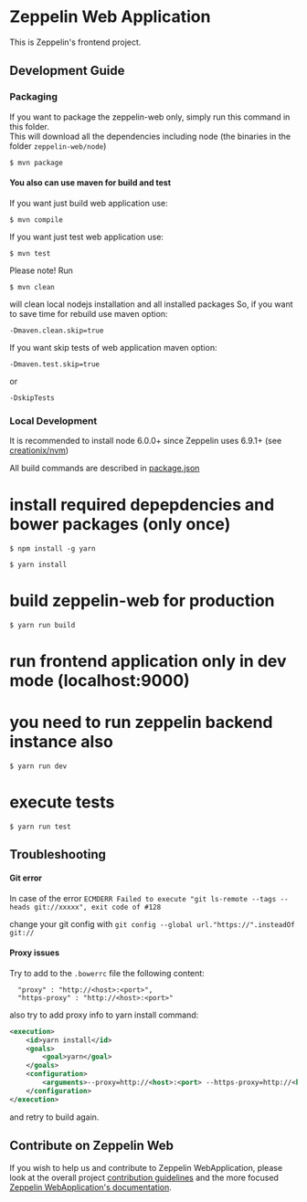 # Zeppelin Web Application

This is Zeppelin's frontend project.

## Development Guide 

### Packaging 

If you want to package the zeppelin-web only, simply run this command in this folder.  
This will download all the dependencies including node (the binaries in the folder `zeppelin-web/node`)

```
$ mvn package 
```
#### You also can use maven for build and test

If you want just build web application use:
```
$ mvn compile
```  

If you want just test web application use:
```
$ mvn test
``` 

Please note! Run

```
$ mvn clean
```

will clean local nodejs installation and all installed packages
So, if you want to save time for rebuild use maven option:

```
-Dmaven.clean.skip=true
```

If you want skip tests of web application maven option:
```
-Dmaven.test.skip=true 
```
or 
```
-DskipTests
```

### Local Development

It is recommended to install node 6.0.0+ since Zeppelin uses 6.9.1+ (see [creationix/nvm](https://github.com/creationix/nvm))

All build commands are described in [package.json](./package.json)

# install required depepdencies and bower packages (only once)
```
$ npm install -g yarn
```

```
$ yarn install
```
# build zeppelin-web for production
```
$ yarn run build
```

# run frontend application only in dev mode (localhost:9000) 
# you need to run zeppelin backend instance also
```
$ yarn run dev
```

# execute tests
```
$ yarn run test
```

## Troubleshooting

#### Git error

In case of the error `ECMDERR Failed to execute "git ls-remote --tags --heads git://xxxxx", exit code of #128`

change your git config with `git config --global url."https://".insteadOf git://`

#### Proxy issues

Try to add to the `.bowerrc` file the following content:
```
  "proxy" : "http://<host>:<port>",
  "https-proxy" : "http://<host>:<port>"
```

also try to add proxy info to yarn install command:
```xml
<execution>
	<id>yarn install</id>
	<goals>
    	<goal>yarn</goal>
    </goals>
    <configuration>
    	<arguments>--proxy=http://<host>:<port> --https-proxy=http://<host>:<port></arguments>
    </configuration>
</execution>
```

and retry to build again.

## Contribute on Zeppelin Web

If you wish to help us and contribute to Zeppelin WebApplication, please look at the overall project [contribution guidelines](https://zeppelin.apache.org/contribution/contributions.html) and the more focused [Zeppelin WebApplication's documentation](https://zeppelin.apache.org/contribution/webapplication.html).
